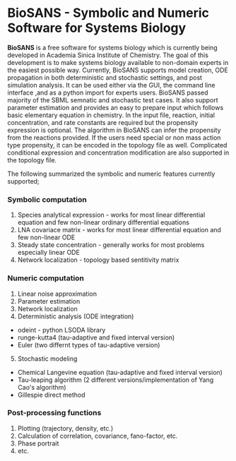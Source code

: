 # BioSANS - Symbolic and Numeric Software for Systems Biology
**BioSANS** is a free software for systems biology which is currently being developed in Academia Sinica Institute of Chemistry. The goal of this development is to make systems biology available to non-domain experts in the easiest possible way. Currently, BioSANS supports model creation, ODE propagation in both deterministic and stochastic settings, and post simulation analysis. It can be used either via the GUI, the command line interface ,and as a python import for experts users. BioSANS passed majority of the SBML semnatic and stochastic test cases. It also support parameter estimation and provides an easy to prepare input which follows basic elementary equation in chemistry. In the input file, reaction, initial concentration, and rate constants are required but the propensity expression is optional. The algorithm in BioSANS can infer the propensity from the reactions provided. If the users need special or non mass action type propensity, it can be encoded in the topology file as well. Complicated conditional expression and concentration modification are also supported in the topology file.

The following summarized the symbolic and numeric features currently supported;

### Symbolic computation

1. Species analytical expression - works for most linear differential equation and few non-linear ordinary differential equations
2. LNA covariace matrix - works for most linear differential equation and few non-linear ODE
3. Steady state concentration - generally works for most problems especially linear ODE
4. Network localization - topology based sentitivity matrix

### Numeric computation

1. Linear noise approximation
2. Parameter estimation
3. Network localization
4. Deterministic analysis (ODE integration)
  * odeint - python LSODA library
  * runge-kutta4 (tau-adaptive and fixed interval version)
  * Euler (two differnt types of tau-adaptive version)
5. Stochastic modeling
  * Chemical Langevine equation (tau-adaptive and fixed interval version)
  * Tau-leaping algorithm (2 different versions/implementation of Yang Cao's algorithm)
  * Gillespie direct method
  
### Post-processing functions

1. Plotting (trajectory, density, etc.)
2. Calculation of correlation, covariance, fano-factor, etc.
3. Phase portrait
4. etc.